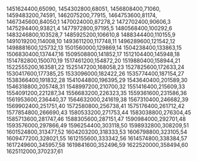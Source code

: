 1451624400,65090,
1454302800,68051,
1456808400,71060,
1459483200,74591,
1462075200,77915,
1464753600,81174,
1467345600,84050,1
1470024000,87278,2
1472702400,90606,3
1475294400,93821,4
1477972800,97195,5
1480568400,100292,6
1483246800,103528,7
1485925200,106610,8
1488344400,110155,9
1491019200,114008,10
1493611200,117748,11
1496289600,121542,12
1498881600,125732,13
1501560000,129869,14
1504238400,133863,15
1506830400,137447,16
1509508800,141852,17
1512104400,145948,18
1514782800,150070,19
1517461200,154872,20
1519880400,158944,21
1522555200,163581,22
1525147200,168058,23
1527825600,172633,24
1530417600,177385,25
1533096000,182422,26
1535774400,187154,27
1538366400,191832,28
1541044800,196395,29
1543640400,201589,30
1546318800,205748,31
1548997200,210700,32
1551416400,215609,33
1554091200,221287,34
1556683200,226323,35
1559361600,231586,36
1561953600,236440,37
1564632000,241619,38
1567310400,246682,39
1569902400,251751,40
1572580800,256738,41
1575176400,261712,42
1577854800,266690,43
1580533200,271753,44
1583038800,276304,45
1585713600,281747,46
1588305600,287151,47
1590984000,292701,48
1593576000,297866,49
1596254400,303118,50
1598932800,308209,51
1601524800,313477,52
1604203200,318333,53
1606798800,323105,54
1609477200,328021,55
1612155600,333342,56
1614574800,338384,57
1617249600,345957,58
1619841600,352496,59
1622520000,358494,60
1625112000,370237,61
